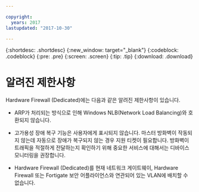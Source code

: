 ```yaml
---

copyright:
  years: 2017
lastupdated: "2017-10-30"

---
```


{:shortdesc: .shortdesc}
{:new_window: target="_blank"}
{:codeblock: .codeblock}
{:pre: .pre}
{:screen: .screen}
{:tip: .tip}
{:download: .download}

# 알려진 제한사항
Hardware Firewall (Dedicated)에는 다음과 같은 알려진 제한사항이 있습니다.

* ARP가 처리되는 방식으로 인해 Windows NLB(Network Load Balancing)와 호환되지 않습니다.

* 고가용성 장애 복구 기능은 사용자에게 표시되지 않습니다. 마스터 방화벽이 작동되지 않는데 자동으로 장애가 복구되지 않는 경우 지원 티켓이 필요합니다. 방화벽이 트래픽을 적절하게 전달하는지 확인하기 위해 중요한 서비스에 대해서는 디바이스 모니터링을 권장합니다.

* Hardware Firewall (Dedicated)를 현재 네트워크 게이트웨이, Hardware Firewall 또는 Fortigate 보안 어플라이언스와 연관되어 있는 VLAN에 배치할 수 없습니다.
